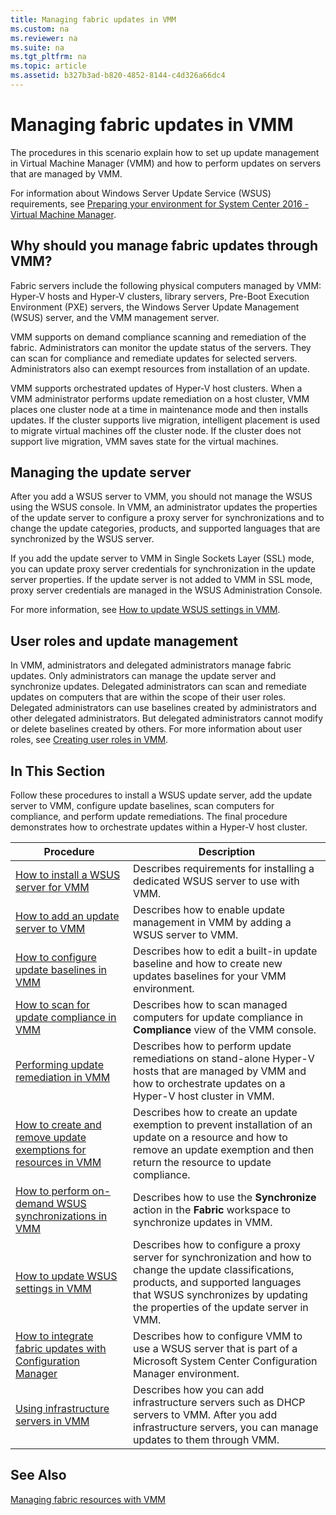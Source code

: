 ```yaml
---
title: Managing fabric updates in VMM
ms.custom: na
ms.reviewer: na
ms.suite: na
ms.tgt_pltfrm: na
ms.topic: article
ms.assetid: b327b3ad-b820-4852-8144-c4d326a66dc4
---
```

# Managing fabric updates in VMM
The procedures in this scenario explain how to set up update management in Virtual Machine Manager (VMM) and how to perform updates on servers that are managed by VMM.

For information about Windows Server Update Service (WSUS) requirements, see [Preparing your environment for System Center 2016 - Virtual Machine Manager](../Deploy/Preparing-your-environment-for-System-Center-2016---Virtual-Machine-Manager.md).

## Why should you manage fabric updates through VMM?
Fabric servers include the following physical computers managed by VMM: Hyper-V hosts and Hyper-V clusters, library servers, Pre-Boot Execution Environment (PXE) servers, the Windows Server Update Management (WSUS) server, and the VMM management server.

VMM supports on demand compliance scanning and remediation of the fabric. Administrators can monitor the update status of the servers. They can scan for compliance and remediate updates for selected servers. Administrators also can exempt resources from installation of an update.

VMM supports orchestrated updates of Hyper-V host clusters. When a VMM administrator performs update remediation on a host cluster, VMM places one cluster node at a time in maintenance mode and then installs updates. If the cluster supports live migration, intelligent placement is used to migrate virtual machines off the cluster node. If the cluster does not support live migration, VMM saves state for the virtual machines.

## Managing the update server
After you add a WSUS server to VMM, you should not manage the WSUS using the WSUS console. In VMM, an administrator updates the properties of the update server to configure a proxy server for synchronizations and to change the update categories, products, and supported languages that are synchronized by the WSUS server.

If you add the update server to VMM in Single Sockets Layer (SSL) mode, you can update proxy server credentials for synchronization in the update server properties. If the update server is not added to VMM in SSL mode, proxy server credentials are managed in the WSUS Administration Console.

For more information, see [How to update WSUS settings in VMM](How-to-update-WSUS-settings-in-VMM.md).

## User roles and update management
In VMM, administrators and delegated administrators manage fabric updates. Only administrators can manage the update server and synchronize updates. Delegated administrators can scan and remediate updates on computers that are within the scope of their user roles. Delegated administrators can use baselines created by administrators and other delegated administrators. But delegated administrators cannot modify or delete baselines created by others. For more information about user roles, see [Creating user roles in VMM](Creating-user-roles-in-VMM.md).

## In This Section
Follow these procedures to install a WSUS update server, add the update server to VMM, configure update baselines, scan computers for compliance, and perform update remediations. The final procedure demonstrates how to orchestrate updates within a Hyper-V host cluster.

|Procedure|Description|
|-------------|---------------|
|[How to install a WSUS server for VMM](How-to-install-a-WSUS-server-for-VMM.md)|Describes requirements for installing a dedicated WSUS server to use with VMM.|
|[How to add an update server to VMM](How-to-add-an-update-server-to-VMM.md)|Describes how to enable update management in VMM by adding a WSUS server to VMM.|
|[How to configure update baselines in VMM](How-to-configure-update-baselines-in-VMM.md)|Describes how to edit a built-in update baseline and how to create new updates baselines for your VMM environment.|
|[How to scan for update compliance in VMM](How-to-scan-for-update-compliance-in-VMM.md)|Describes how to scan managed computers for update compliance in **Compliance** view of the VMM console.|
|[Performing update remediation in VMM](Performing-update-remediation-in-VMM.md)|Describes how to perform update remediations on stand-alone Hyper-V hosts that are managed by VMM and how to orchestrate updates on a Hyper-V host cluster in VMM.|
|[How to create and remove update exemptions for resources in VMM](How-to-create-and-remove-update-exemptions-for-resources-in-VMM.md)|Describes how to create an update exemption to prevent installation of an update on a resource and how to remove an update exemption and then return the resource to update compliance.|
|[How to perform on-demand WSUS synchronizations in VMM](How-to-perform-on-demand-WSUS-synchronizations-in-VMM.md)|Describes how to use the **Synchronize** action in the **Fabric** workspace to synchronize updates in VMM.|
|[How to update WSUS settings in VMM](How-to-update-WSUS-settings-in-VMM.md)|Describes how to configure a proxy server for synchronization and how to change the update classifications, products, and supported languages that WSUS synchronizes by updating the properties of the update server in VMM.|
|[How to integrate fabric updates with Configuration Manager](How-to-integrate-fabric-updates-with-Configuration-Manager.md)|Describes how to configure VMM to use a WSUS server that is part of a Microsoft System Center Configuration Manager environment.|
|[Using infrastructure servers in VMM](Using-infrastructure-servers-in-VMM.md)|Describes how you can add infrastructure servers such as DHCP servers to VMM. After you add infrastructure servers, you can manage updates to them through VMM.|

## See Also
[Managing fabric resources with VMM](Managing-fabric-resources-with-VMM.md)


